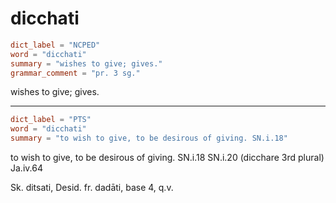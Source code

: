# dicchati

``` toml
dict_label = "NCPED"
word = "dicchati"
summary = "wishes to give; gives."
grammar_comment = "pr. 3 sg."
```

wishes to give; gives.

--------------------

``` toml
dict_label = "PTS"
word = "dicchati"
summary = "to wish to give, to be desirous of giving. SN.i.18"
```

to wish to give, to be desirous of giving. SN.i.18 SN.i.20 (dicchare 3rd plural) Ja.iv.64

Sk. ditsati, Desid. fr. dadāti, base 4, q.v.

